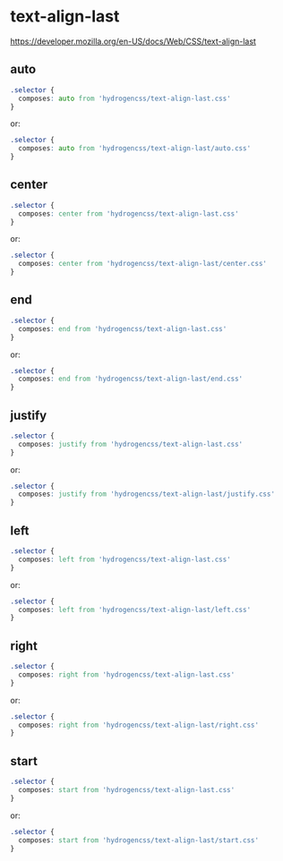 # text-align-last

https://developer.mozilla.org/en-US/docs/Web/CSS/text-align-last

## auto
```css
.selector {
  composes: auto from 'hydrogencss/text-align-last.css'
}
```

or:
```css
.selector {
  composes: auto from 'hydrogencss/text-align-last/auto.css'
}
```

## center
```css
.selector {
  composes: center from 'hydrogencss/text-align-last.css'
}
```

or:
```css
.selector {
  composes: center from 'hydrogencss/text-align-last/center.css'
}
```

## end
```css
.selector {
  composes: end from 'hydrogencss/text-align-last.css'
}
```

or:
```css
.selector {
  composes: end from 'hydrogencss/text-align-last/end.css'
}
```

## justify
```css
.selector {
  composes: justify from 'hydrogencss/text-align-last.css'
}
```

or:
```css
.selector {
  composes: justify from 'hydrogencss/text-align-last/justify.css'
}
```

## left
```css
.selector {
  composes: left from 'hydrogencss/text-align-last.css'
}
```

or:
```css
.selector {
  composes: left from 'hydrogencss/text-align-last/left.css'
}
```

## right
```css
.selector {
  composes: right from 'hydrogencss/text-align-last.css'
}
```

or:
```css
.selector {
  composes: right from 'hydrogencss/text-align-last/right.css'
}
```

## start
```css
.selector {
  composes: start from 'hydrogencss/text-align-last.css'
}
```

or:
```css
.selector {
  composes: start from 'hydrogencss/text-align-last/start.css'
}
```

